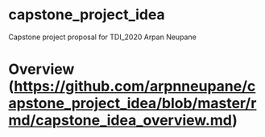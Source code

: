 # capstone_project_idea
Capstone project proposal for TDI_2020
Arpan Neupane

# Overview (https://github.com/arpnneupane/capstone_project_idea/blob/master/rmd/capstone_idea_overview.md)


